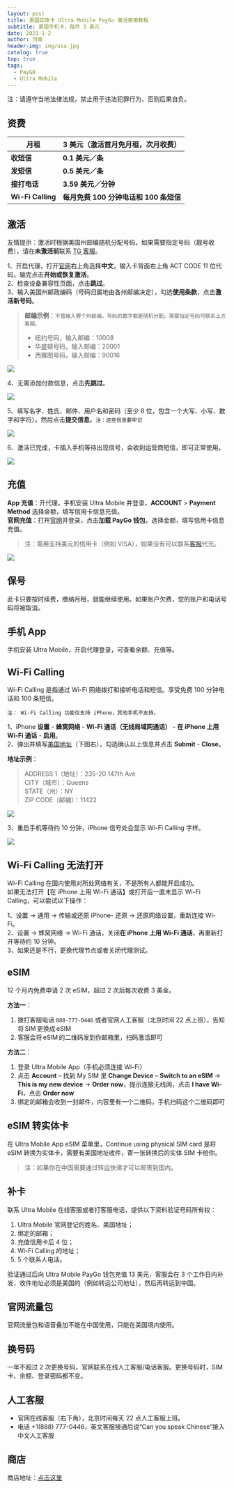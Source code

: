 ```yaml
---
layout: post
title: 美国实体卡 Ultra Mobile PayGo 激活使用教程
subtitle: 美国手机卡，每月 3 美元
date: 2021-1-2
author: 河東
header-img: img/usa.jpg
catalog: true
top: true
tags:
  - PayGO
  - Ultra Mobile
---
```


注：请遵守当地法律法规，禁止用于违法犯罪行为，否则后果自负。

## 资费



| 月租 | 3 美元（激活首月免月租，次月收费） |  
|---|---|
| **收短信** | **0.1 美元／条** |  
| **发短信** | **0.5 美元／条** |  
| **接打电话** | **3.59 美元／分钟** |   
| **Wi-Fi Calling** | **每月免费 100 分钟电话和 100 条短信** | 


## 激活

友情提示：激活时根据美国州邮编随机分配号码，如果需要指定号码（靓号收费），请在**未激活前**联系 [TG 客服](https://ssnhd.github.io/2023/03/19/store/)。

1、开启代理，打开[官网](https://my.ultramobile.com/paygo/activation)右上角选择**中文**，输入卡背面右上角 ACT CODE 11 位代码，输完点击**开始或恢复激活**。\
2、检查设备兼容性页面，点击**跳过**。\
3、输入美国州邮政编码（号码归属地由各州邮编决定），勾选**使用条款**，点击**激活新号码**。

>**邮编示例**：`不管输入哪个州邮编，号码的数字都是随机分配。需要指定号码可联系上方客服。`
>- 纽约号码，输入邮编：10008
>- 华盛顿号码，输入邮编：20001
>- 西雅图号码，输入邮编：90016

![](https://i.imgur.com/fJEx4vH.png)

4、无需添加付款信息，点击**先跳过**。

![](https://i.imgur.com/ET05Fz4.png)

5、填写名字、姓氏、邮件、用户名和密码（至少 8 位，包含一个大写、小写、数字和字符）。然后点击**提交信息**。`注：这些信息要牢记`

![](https://i.imgur.com/VZOvijw.png)

6、激活已完成，卡插入手机等待出现信号，会收到运营商短信，即可正常使用。

![](https://i.imgur.com/PHL1Emr.png)

## 充值

**App 充值**：开代理，手机安装 Ultra Mobile 并登录，**ACCOUNT** > **Payment Method** 选择金额，填写信用卡信息充值。\
**官网充值**：打开[官网](https://my.ultramobile.com/account/paygo)并登录，点击**加载 PayGo 钱包**，选择金额，填写信用卡信息充值。

>注：需用支持美元的信用卡（例如 VISA），如果没有可以联系[客服](https://ssnhd.github.io/2023/03/19/store/)代充。

![](https://i.imgur.com/Kd8ojXK.png)

## 保号
此卡只要按时续费，缴纳月租，就能继续使用。如果账户欠费，您的账户和电话号码将被取消。

## 手机 App
手机安装 Ultra Mobile，开启代理登录，可查看余额、充值等。

## Wi-Fi Calling
Wi-Fi Calling 是指通过 Wi-Fi 网络拨打和接听电话和短信。享受免费 100 分钟电话和 100 条短信。

`注： Wi-Fi Calling 功能仅支持 iPhone，其他手机不支持。`

1、iPhone **设置** - **蜂窝网络** - **Wi-Fi 通话（无线局域网通话）** - **在 iPhone 上用 Wi-Fi 通话** - **启用**。\
2、弹出并填写[美国地址](https://www.google.com/maps)（下图右），勾选确认以上信息并点击 **Submit** - **Close**。


**地址示例**：
>ADDRESS 1（地址）：235-20 147th Ave\
>CITY（城市）：Queens\
>STATE（州）：NY\
>ZIP CODE（邮编）：11422

![](https://i.imgur.com/7txbPjG.jpg)

3、重启手机等待约 10 分钟，iPhone 信号处会显示 Wi-Fi Calling 字样。

![](https://i.imgur.com/4640m95.jpg)


## Wi-Fi Calling 无法打开
Wi-Fi Calling 在国内使用对所处网络有关，不是所有人都能开启成功。\
如果无法打开【在 iPhone 上用 Wi-Fi 通话】或打开后一直未显示 Wi-Fi Calling，可以尝试以下操作：

1、设置 → 通用 → 传输或还原 iPhone- 还原 → 还原网络设置，重新连接 Wi-Fi。\
2、设置 → 蜂窝网络 → Wi-Fi 通话，关闭**在 iPhone 上用 Wi-Fi 通话**，再重新打开等待约 10 分钟。\
3、如果还是不行，更换代理节点或者关闭代理测试。

## eSIM

12 个月内免费申请 2 次 eSIM，超过 2 次后每次收费 3 美金。

**方法一**：

1. 拨打客服电话 `888-777-0446` 或者官网人工客服（北京时间 22 点上班），告知将 SIM 更换成 eSIM
2. 客服会将 eSIM 的二维码发到你邮箱里，扫码激活即可

**方法二**：

1. 登录 Ultra Mobile App（手机必须连接 Wi-Fi）
2. 点击 **Account** – 找到 My SIM 里 **Change Device** – **Switch to an eSIM** → **This is my new device** → **Order now**，提示连接无线网，点击 **I have Wi-Fi**，点击 **Order now**
3. 绑定的邮箱会收到一封邮件，内容里有一个二维码，手机扫码这个二维码即可

## eSIM 转实体卡
在 Ultra Mobile App eSIM 菜单里，Continue using physical SIM card 是将 eSIM 转换为实体卡，需要有美国地址收件，寄一张转换后的实体 SIM 卡给你。
>注：如果你在中国需要通过转运快递才可以邮寄到国内。

## 补卡
联系 Ultra Mobile 在线客服或者打客服电话，提供以下资料验证号码所有权：

1. Ultra Mobile 官网登记的姓名、美国地址；
2. 绑定的邮箱；
3. 充值信用卡后 4 位；
4. Wi-Fi Calling 的地址；
5. 5 个联系人电话。

验证通过后向 Ultra Mobile PayGo 钱包充值 13 美元，客服会在 3 个工作日内补发，收件地址必须是美国的（例如转运公司地址），然后再转运到中国。

## 官网流量包
官网流量包和语音叠加不能在中国使用，只能在美国境内使用。

## 换号码
一年不超过 2 次更换号码，官网联系在线人工客服/电话客服。更换号码时，SIM 卡、余额、登录密码都不变。

## 人工客服
- 官网在线客服（右下角），北京时间每天 22 点人工客服上班。
- 电话 +1(888) 777-0446，英文客服接通后说“Can you speak Chinese”接入中文人工客服

## 商店

商店地址：[点击这里](https://ssnhd.github.io/2023/03/19/store/)
